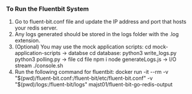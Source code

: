 ### To Run the Fluentbit System
1) Go to fluent-bit.conf file and update the IP address and port that hosts your redis server.
2) Any logs generated should be stored in the logs folder with the .log extension.
3) (Optional) You may use the mock application scripts:
    cd mock-application-scripts
    -> databse
        cd database:
        python3 write_logs.py
        python3 polling.py
    -> file
        cd file
        npm i
        node generateLogs.js
    -> I/O stream
        ./console.sh
4) Run the following command for fluentbit:
    docker run -it --rm   -v "$(pwd)/fluent-bit.conf:/fluent-bit/etc/fluent-bit.conf"   -v "$(pwd)/logs:/fluent-bit/logs"   majst01/fluent-bit-go-redis-output
